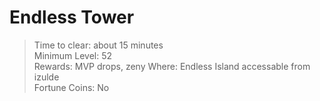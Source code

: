 # Endless Tower

> Time to clear: about 15 minutes  
> Minimum Level: 52  
> Rewards: MVP drops, zeny
> Where: Endless Island accessable from izulde  
> Fortune Coins: No  


